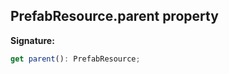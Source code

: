
## PrefabResource.parent property

**Signature:**

```typescript
get parent(): PrefabResource;
```
